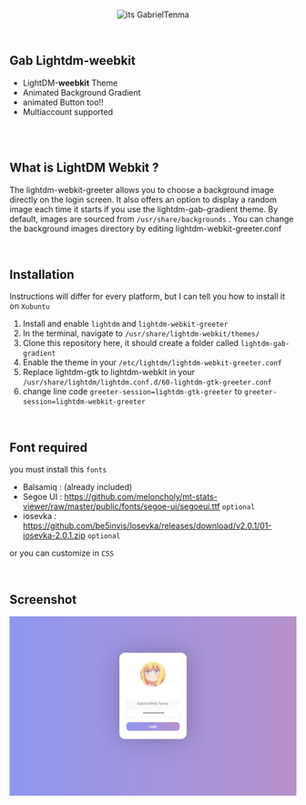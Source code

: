 <br>
<p align="center">
  <img src="https://i.imgur.com/3lzaO71.png" alt="its GabrielTenma" width="500" height="400">
</p>
<br>


## Gab Lightdm-weebkit
- LightDM-<b>weebkit</b> Theme
- Animated Background Gradient
- animated Button too!!
- Multiaccount supported

<br>
<br>

## What is LightDM Webkit ?
The lightdm-webkit-greeter allows you to choose a background image directly on the login screen. It also offers an option to display a random image each time it starts if you use the lightdm-gab-gradient theme. 
By default, images are sourced from `/usr/share/backgrounds` . You can change the background images directory by editing lightdm-webkit-greeter.conf

<br>

## Installation
Instructions will differ for every platform, but I can tell you how to install it on `Xubuntu`

1. Install and enable `lightdm` and `lightdm-webkit-greeter`
2. In the terminal, navigate to `/usr/share/lightdm-webkit/themes/`
3. Clone this repository here, it should create a folder called `lightdm-gab-gradient`
4. Enable the theme in your `/etc/lightdm/lightdm-webkit-greeter.conf`
5. Replace lightdm-gtk to lightdm-webkit in your `/usr/share/lightdm/lightdm.conf.d/60-lightdm-gtk-greeter.conf`
6. change line code `greeter-session=lightdm-gtk-greeter` to `greeter-session=lightdm-webkit-greeter`

<br>

## Font required
you must install this `fonts`

- Balsamiq : (already included)
- Segoe UI : https://github.com/meloncholy/mt-stats-viewer/raw/master/public/fonts/segoe-ui/segoeui.ttf `optional`
- iosevka  : https://github.com/be5invis/Iosevka/releases/download/v2.0.1/01-iosevka-2.0.1.zip `optional`

or you can customize in `CSS`

<br>

## Screenshot 
![](https://raw.githubusercontent.com/GabrielTenma/lightdm-gab-gradient/master/.skrinsutan/Screen%20Shot%202021-08-24%20at%2010.28.50%20PM%20%E3%82%AC%E3%83%B4.png)
